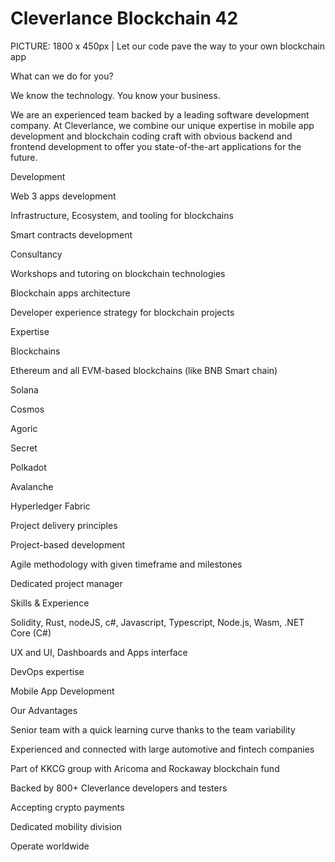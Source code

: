 
# Cleverlance Blockchain 42 

 
PICTURE: 1800 x 450px | Let our code pave the way to your own blockchain app 

What can we do for you? 

 

We know the technology. You know your business.  

We are an experienced team backed by a leading software development company. At Cleverlance, we combine our unique expertise in mobile app development and blockchain coding craft with obvious backend and frontend development to offer you state-of-the-art applications for the future. 
 

Development 

Web 3 apps development 

Infrastructure, Ecosystem, and tooling for blockchains 

Smart contracts development 

Consultancy 

Workshops and tutoring on blockchain technologies 

Blockchain apps architecture 

Developer experience strategy for blockchain projects 

Expertise 

 

Blockchains 

Ethereum and all EVM-based blockchains (like BNB Smart chain) 

Solana  

Cosmos  

Agoric 

Secret 

Polkadot 

Avalanche 

Hyperledger Fabric 

Project delivery principles 

Project-based development 

Agile methodology with given timeframe and milestones 

Dedicated project manager 

Skills & Experience 

Solidity, Rust, nodeJS, c#, Javascript, Typescript, Node.js, Wasm, .NET Core (C#) 

UX and UI, Dashboards and Apps interface 

DevOps expertise 

Mobile App Development 

Our Advantages 

 

Senior team with a quick learning curve thanks to the team variability 

Experienced and connected with large automotive and fintech companies 

Part of KKCG group with Aricoma and Rockaway blockchain fund 

Backed by 800+ Cleverlance developers and testers 

Accepting crypto payments 

Dedicated mobility division 

Operate worldwide 

 

 
